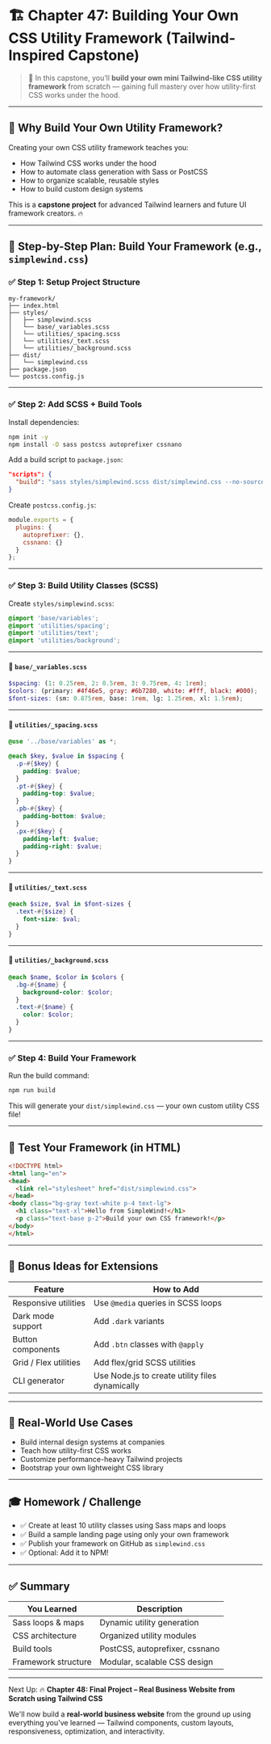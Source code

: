

# 🏗️ Chapter 47: Building Your Own CSS Utility Framework (Tailwind-Inspired Capstone)

> 🎯 In this capstone, you’ll **build your own mini Tailwind-like CSS utility framework** from scratch — gaining full mastery over how utility-first CSS works under the hood.

---

## 🤔 Why Build Your Own Utility Framework?

Creating your own CSS utility framework teaches you:

* How Tailwind CSS works under the hood
* How to automate class generation with Sass or PostCSS
* How to organize scalable, reusable styles
* How to build custom design systems

This is a **capstone project** for advanced Tailwind learners and future UI framework creators. 🔥

---

## 🧱 Step-by-Step Plan: Build Your Framework (e.g., `simplewind.css`)

### ✅ Step 1: Setup Project Structure

```
my-framework/
├── index.html
├── styles/
│   ├── simplewind.scss
│   └── base/_variables.scss
│   └── utilities/_spacing.scss
│   └── utilities/_text.scss
│   └── utilities/_background.scss
├── dist/
│   └── simplewind.css
├── package.json
└── postcss.config.js
```

---

### ✅ Step 2: Add SCSS + Build Tools

Install dependencies:

```bash
npm init -y
npm install -D sass postcss autoprefixer cssnano
```

Add a build script to `package.json`:

```json
"scripts": {
  "build": "sass styles/simplewind.scss dist/simplewind.css --no-source-map && postcss dist/simplewind.css -o dist/simplewind.css"
}
```

Create `postcss.config.js`:

```js
module.exports = {
  plugins: {
    autoprefixer: {},
    cssnano: {}
  }
};
```

---

### ✅ Step 3: Build Utility Classes (SCSS)

Create `styles/simplewind.scss`:

```scss
@import 'base/variables';
@import 'utilities/spacing';
@import 'utilities/text';
@import 'utilities/background';
```

---

#### 🔹 `base/_variables.scss`

```scss
$spacing: (1: 0.25rem, 2: 0.5rem, 3: 0.75rem, 4: 1rem);
$colors: (primary: #4f46e5, gray: #6b7280, white: #fff, black: #000);
$font-sizes: (sm: 0.875rem, base: 1rem, lg: 1.25rem, xl: 1.5rem);
```

---

#### 🔹 `utilities/_spacing.scss`

```scss
@use '../base/variables' as *;

@each $key, $value in $spacing {
  .p-#{$key} {
    padding: $value;
  }
  .pt-#{$key} {
    padding-top: $value;
  }
  .pb-#{$key} {
    padding-bottom: $value;
  }
  .px-#{$key} {
    padding-left: $value;
    padding-right: $value;
  }
}
```

---

#### 🔹 `utilities/_text.scss`

```scss
@each $size, $val in $font-sizes {
  .text-#{$size} {
    font-size: $val;
  }
}
```

---

#### 🔹 `utilities/_background.scss`

```scss
@each $name, $color in $colors {
  .bg-#{$name} {
    background-color: $color;
  }
  .text-#{$name} {
    color: $color;
  }
}
```

---

### ✅ Step 4: Build Your Framework

Run the build command:

```bash
npm run build
```

This will generate your `dist/simplewind.css` — your own custom utility CSS file!

---

## 🧪 Test Your Framework (in HTML)

```html
<!DOCTYPE html>
<html lang="en">
<head>
  <link rel="stylesheet" href="dist/simplewind.css">
</head>
<body class="bg-gray text-white p-4 text-lg">
  <h1 class="text-xl">Hello from SimpleWind!</h1>
  <p class="text-base p-2">Build your own CSS framework!</p>
</body>
</html>
```

---

## 🚀 Bonus Ideas for Extensions

| Feature               | How to Add                                      |
| --------------------- | ----------------------------------------------- |
| Responsive utilities  | Use `@media` queries in SCSS loops              |
| Dark mode support     | Add `.dark` variants                            |
| Button components     | Add `.btn` classes with `@apply`                |
| Grid / Flex utilities | Add flex/grid SCSS utilities                    |
| CLI generator         | Use Node.js to create utility files dynamically |

---

## 💼 Real-World Use Cases

* Build internal design systems at companies
* Teach how utility-first CSS works
* Customize performance-heavy Tailwind projects
* Bootstrap your own lightweight CSS library

---

## 🎓 Homework / Challenge

* ✅ Create at least 10 utility classes using Sass maps and loops
* ✅ Build a sample landing page using only your own framework
* ✅ Publish your framework on GitHub as `simplewind.css`
* ✅ Optional: Add it to NPM!

---

## ✅ Summary

| You Learned         | Description                    |
| ------------------- | ------------------------------ |
| Sass loops & maps   | Dynamic utility generation     |
| CSS architecture    | Organized utility modules      |
| Build tools         | PostCSS, autoprefixer, cssnano |
| Framework structure | Modular, scalable CSS design   |

---

Next Up:
🔥 **Chapter 48: Final Project – Real Business Website from Scratch using Tailwind CSS**

We'll now build a **real-world business website** from the ground up using everything you've learned — Tailwind components, custom layouts, responsiveness, optimization, and interactivity.

